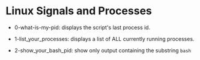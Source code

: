 # Linux Signals and Processes

* 0-what-is-my-pid: displays the script's last process id.

* 1-list_your_processes: displays a list of ALL currently running processes.

* 2-show_your_bash_pid: show only output containing the substring `bash`


